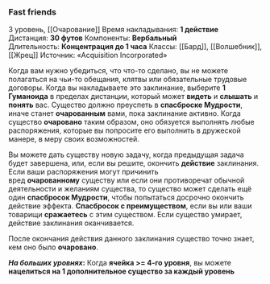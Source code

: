 ### Fast friends

3 уровень, [[Очарование]]
Время накладывания: **1 действие**
Дистанция: **30 футов**
Компоненты: **Вербальный**
Длительность: **Концентрация до 1 часа**
Классы: [[Бард]], [[Волшебник]], [[Жрец]]
Источник: «Acquisition Incorporated»

Когда вам нужно убедиться, что что-то сделано, вы не можете полагаться на чьи-то обещания, клятвы или обязательные трудовые договоры. Когда вы накладываете это заклинание, выберите **1 Гуманоида** в пределах дистанции, который может **видеть** и **слышать** и **понять** вас. Существо должно преуспеть в **спасброске Мудрости**, иначе станет **очарованным** вами, пока заклинание активно. Когда существо **очаровано** таким образом, оно обязуется выполнять любые распоряжения, которые вы попросите его выполнить в дружеской манере, в меру своих возможностей.

Вы можете дать существу новую задачу, когда предыдущая задача будет завершена, или, если вы решите, окончить **действие** заклинания. Если ваши распоряжения могут причинить вред **очарованному** существу или если они противоречат обычной деятельности и желаниям существа, то существо может сделать ещё один **спасбросок Мудрости**, чтобы попытаться досрочно окончить действие эффекта. **Спасбросок с преимуществом**, если вы или ваши товарищи **сражаетесь** с этим существом. Если существо умирает, действие заклинания оканчивается.

После окончания действия данного заклинания существо точно знает, кем оно было **очаровано**.

**_На больших уровнях_:** Когда **ячейка >= 4-го уровня**, вы можете **нацелиться на 1 дополнительное существо за каждый уровень**